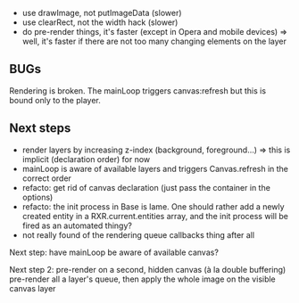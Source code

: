 * use drawImage, not putImageData (slower)
* use clearRect, not the width hack (slower)
* do pre-render things, it's faster (except in Opera and mobile devices)
  => well, it's faster if there are not too many changing elements on the layer

## BUGs

Rendering is broken. The mainLoop triggers canvas:refresh but this is bound only to the player.

## Next steps

* render layers by increasing z-index (background, foreground…) => this is implicit (declaration order) for now
* mainLoop is aware of available layers and triggers Canvas.refresh in the correct order
* refacto: get rid of canvas declaration (just pass the container in the options)
* refacto: the init process in Base is lame. One should rather add a newly created entity in a RXR.current.entities array, and the init process will be fired as an automated thingy?
* not really found of the rendering queue callbacks thing after all

Next step: have mainLoop be aware of available canvas?

Next step 2: pre-render on a second, hidden canvas (à la double buffering)
           pre-render all a layer's queue, then apply the whole image on the visible canvas layer
